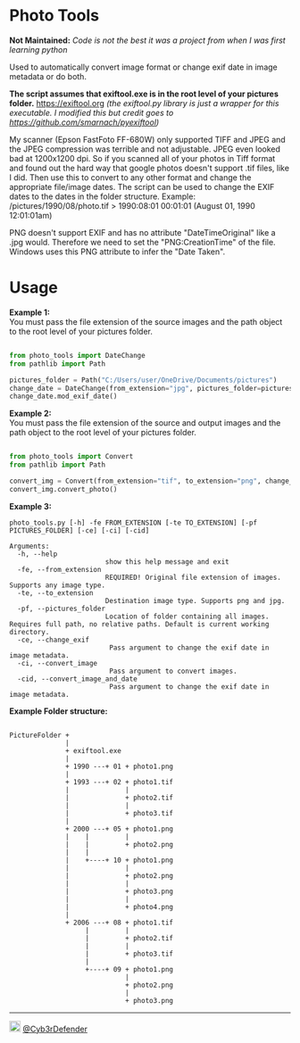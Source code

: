 # Photo Tools
**Not Maintained:** *Code is not the best it was a project from when I was first learning python*  
  
Used to automatically convert image format or change exif date in image metadata or do both.  
  
**The script assumes that exiftool.exe is in the root level of your pictures folder.** https://exiftool.org *(the exiftool.py library is just a wrapper for this executable. I modified this but credit goes to https://github.com/smarnach/pyexiftool)*  

My scanner (Epson FastFoto FF-680W) only supported TIFF and JPEG and the JPEG compression was terrible and not adjustable. JPEG even looked bad at 1200x1200 dpi. So if you scanned all of your photos in Tiff format and found out the hard way that google photos doesn't support .tif files, like I did. Then use this to convert to any other format and change the appropriate file/image dates. The script can be used to change the EXIF dates to the dates in the folder structure. Example: /pictures/1990/08/photo.tif > 1990:08:01 00:01:01 (August 01, 1990 12:01:01am)  

PNG doesn't support EXIF and has no attribute "DateTimeOriginal" like a .jpg would. Therefore we need to set the "PNG:CreationTime" of the file. Windows uses this PNG attribute to infer the "Date Taken".    

# Usage

**Example 1:**  
You must pass the file extension of the source images and the path object to the root level of your pictures folder.  

```python

from photo_tools import DateChange
from pathlib import Path

pictures_folder = Path("C:/Users/user/OneDrive/Documents/pictures")
change_date = DateChange(from_extension="jpg", pictures_folder=pictures_folder)
change_date.mod_exif_date()

```

**Example 2:**  
You must pass the file extension of the source and output images and the path object to the root level of your pictures folder.  

```python

from photo_tools import Convert
from pathlib import Path

convert_img = Convert(from_extension="tif", to_extension="png", change_exif=True, pictures_folder=Path.cwd())
convert_img.convert_photo()

```

**Example 3:**
  
```
photo_tools.py [-h] -fe FROM_EXTENSION [-te TO_EXTENSION] [-pf PICTURES_FOLDER] [-ce] [-ci] [-cid]

Arguments:
  -h, --help            
                        show this help message and exit
  -fe, --from_extension
                        REQUIRED! Original file extension of images. Supports any image type.
  -te, --to_extension
                        Destination image type. Supports png and jpg.
  -pf, --pictures_folder
                        Location of folder containing all images. Requires full path, no relative paths. Default is current working directory.
  -ce, --change_exif    
                         Pass argument to change the exif date in image metadata.
  -ci, --convert_image  
                         Pass argument to convert images.
  -cid, --convert_image_and_date
                         Pass argument to change the exif date in image metadata.
```  
  
**Example Folder structure:**  

```tree

PictureFolder +
              |
              + exiftool.exe
              |
              + 1990 ---+ 01 + photo1.png
              |
              + 1993 ---+ 02 + photo1.tif
              |              |
              |              + photo2.tif
              |              |
              |              + photo3.tif
              |
              + 2000 ---+ 05 + photo1.png
              |    |         | 
              |    |         + photo2.png
              |    |
              |    +----+ 10 + photo1.png
              |              |
              |              + photo2.png
              |              |
              |              + photo3.png
              |              |
              |              + photo4.png
              |
              + 2006 ---+ 08 + photo1.tif
                   |         | 
                   |         + photo2.tif
                   |         | 
                   |         + photo3.tif
                   |
                   +----+ 09 + photo1.png
                             | 
                             + photo2.png
                             | 
                             + photo3.png

```
  
----  
<img src="https://cdn.cdnlogo.com/logos/t/48/twitter.png" width="20px"> [@Cyb3rDefender](https://twitter.com/Cyb3rDefender)
